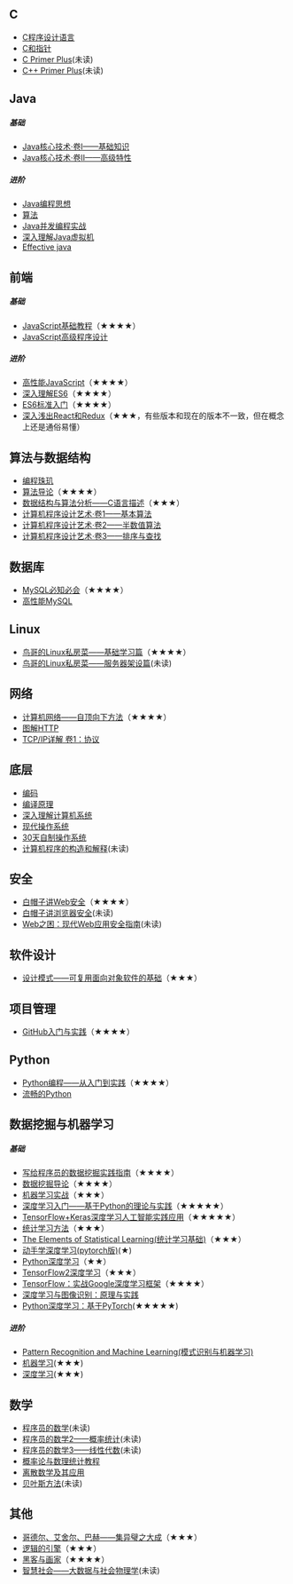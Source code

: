 ## C
- [C程序设计语言](https://book.douban.com/subject/1139336/)
- [C和指针](https://book.douban.com/subject/1229973/)
- [C Primer Plus](https://book.douban.com/subject/26792521/)(未读)
- [C++ Primer Plus](https://book.douban.com/subject/10789789/)(未读)

## Java
##### 基础
- [Java核心技术·卷I——基础知识](https://book.douban.com/subject/26880667/)
- [Java核心技术·卷II——高级特性](https://book.douban.com/subject/27165931/)

##### 进阶
- [Java编程思想](https://book.douban.com/subject/2130190/)
- [算法](https://book.douban.com/subject/19952400/)
- [Java并发编程实战](https://book.douban.com/subject/10484692/)
- [深入理解Java虚拟机](https://book.douban.com/subject/24722612/)
- [Effective java](https://book.douban.com/subject/3360807/)

## 前端
##### 基础
- [JavaScript基础教程](https://book.douban.com/subject/26337197/)（★★★★）
- [JavaScript高级程序设计](https://book.douban.com/subject/10546125/)

##### 进阶
- [高性能JavaScript](https://book.douban.com/subject/5362856/)（★★★★）
- [深入理解ES6](https://book.douban.com/subject/27072230/)（★★★★）
- [ES6标准入门](https://book.douban.com/subject/27127030/)（★★★★）
- [深入浅出React和Redux](https://book.douban.com/subject/27033213/)（★★★，有些版本和现在的版本不一致，但在概念上还是通俗易懂）

## 算法与数据结构
- [编程珠玑](https://book.douban.com/subject/3227098/)
- [算法导论](https://book.douban.com/subject/20432061/)（★★★★）
- [数据结构与算法分析——C语言描述](https://book.douban.com/subject/1139426/)（★★★）
- [计算机程序设计艺术·卷1——基本算法](https://book.douban.com/subject/26681685/)
- [计算机程序设计艺术·卷2——半数值算法](https://book.douban.com/subject/26850558/)
- [计算机程序设计艺术·卷3——排序与查找](https://book.douban.com/subject/26953756/)

## 数据库
- [MySQL必知必会](https://book.douban.com/subject/3354490/)（★★★★）
- [高性能MySQL](https://book.douban.com/subject/23008813/)

## Linux
- [鸟哥的Linux私房菜——基础学习篇](https://book.douban.com/subject/4889838/)（★★★★）
- [鸟哥的Linux私房菜——服务器架设篇](https://book.douban.com/subject/10794788/)(未读)

## 网络
- [计算机网络——自顶向下方法](https://book.douban.com/subject/26176870/)（★★★★）
- [图解HTTP](https://book.douban.com/subject/25863515/)
- [TCP/IP详解 卷1：协议](https://book.douban.com/subject/26825411/)

## 底层
- [编码](https://book.douban.com/subject/4822685/)
- [编译原理](https://book.douban.com/subject/3296317/)
- [深入理解计算机系统](https://book.douban.com/subject/5333562/)
- [现代操作系统](https://book.douban.com/subject/27096665/)
- [30天自制操作系统](https://book.douban.com/subject/11530329/)
- [计算机程序的构造和解释](https://book.douban.com/subject/1148282/)(未读)

## 安全
- [白帽子讲Web安全](https://book.douban.com/subject/25910557/)（★★★★）
- [白帽子讲浏览器安全](https://book.douban.com/subject/26745213/)(未读)
- [Web之困：现代Web应用安全指南](https://book.douban.com/subject/25733421/)(未读)

## 软件设计
- [设计模式——可复用面向对象软件的基础](https://book.douban.com/subject/1052241/)（★★★）

## 项目管理
- [GitHub入门与实践](https://book.douban.com/subject/26462816/)（★★★★）

## Python  
- [Python编程——从入门到实践](https://book.douban.com/subject/26829016/)（★★★★）
- [流畅的Python](https://book.douban.com/subject/27028517/)

## 数据挖掘与机器学习
##### 基础
- [写给程序员的数据挖掘实践指南](https://book.douban.com/subject/26652166/)（★★★★）
- [数据挖掘导论](https://book.douban.com/subject/5377669/)（★★★★）
- [机器学习实战](https://book.douban.com/subject/24703171/)（★★★）
- [深度学习入门——基于Python的理论与实践](https://book.douban.com/subject/30270959/)（★★★★★）
- [TensorFlow+Keras深度学习人工智能实践应用](https://book.douban.com/subject/30206042/)（★★★★★）
- [统计学习方法](https://book.douban.com/subject/33437381/)（★★★）
- [The Elements of Statistical Learning(统计学习基础)](https://book.douban.com/subject/26278331/)（★★★）
- [动手学深度学习(pytorch版)](https://tangshusen.me/Dive-into-DL-PyTorch/)(★)
- [Python深度学习](https://book.douban.com/subject/30293801/)（★★）
- [TensorFlow2深度学习](https://github.com/dragen1860/Deep-Learning-with-TensorFlow-book)（★★★）
- [TensorFlow：实战Google深度学习框架](https://book.douban.com/subject/30137062/)（★★★★）
- [深度学习与图像识别：原理与实践](https://book.douban.com/subject/34465535/)
- [Python深度学习：基于PyTorch](https://book.douban.com/subject/34873001/)(★★★★★)

##### 进阶
- [Pattern Recognition and Machine Learning(模式识别与机器学习)](https://book.douban.com/subject/2061116/)
- [机器学习](https://book.douban.com/subject/26708119/)(★★★)
- [深度学习](https://book.douban.com/subject/27087503/)(★★★)

## 数学
- [程序员的数学](https://book.douban.com/subject/19949020/)(未读)
- [程序员的数学2——概率统计](https://book.douban.com/subject/26593822/)(未读)
- [程序员的数学3——线性代数](https://book.douban.com/subject/26740548/)(未读)
- [概率论与数理统计教程](https://book.douban.com/subject/5998092/)
- [离散数学及其应用](https://book.douban.com/subject/26316200/)
- [贝叶斯方法](https://book.douban.com/subject/26929874/)(未读)

## 其他
 - [哥德尔、艾舍尔、巴赫——集异璧之大成](https://book.douban.com/subject/1291204/)（★★★）
 - [逻辑的引擎](https://book.douban.com/subject/1391740/)（★★★）
 - [黑客与画家](https://book.douban.com/subject/6021440/)（★★★★）
- [智慧社会——大数据与社会物理学](https://book.douban.com/subject/26315800/)(未读)